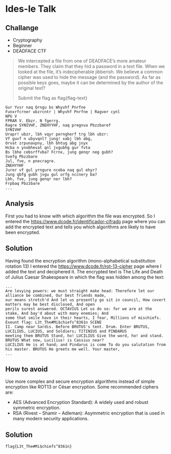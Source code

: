 # Ides-le Talk
## Challange
- Cryptography
- Beginner
- DEADFACE CTF

>We intercepted a file from one of DEADFACE’s more amateur members. They claim that they hid a password in a
>text file. When we looked at the file, it’s indecipherable jibberish. We believe a common cipher was used to
>hide the message (and the password). As far as possible keys goes, maybe it can be determined by the author of the original text?
>
>Submit the flag as flag{flag-text}

```
Gur Yvsr naq Qrngu bs Whyvhf Pnrfne
Funxrfcrner ubzrcntr | Whyvhf Pnrfne | Ragver cynl
NPG V
FPRAR V. Ebzr. N fgerrg.
Ragre SYNIVHF, ZNEHYYHF, naq pregnva Pbzzbaref
SYNIVHF
Urapr! ubzr, lbh vqyr perngherf trg lbh ubzr:
Vf guvf n ubyvqnl? jung! xabj lbh abg,
Orvat zrpunavpny, lbh bhtug abg jnyx
Hcba n ynobhevat qnl jvgubhg gur fvta
Bs lbhe cebsrffvba? Fcrnx, jung genqr neg gubh?
Svefg Pbzzbare
Jul, fve, n pnecragre.
ZNEHYYHF
Jurer vf gul yrngure nceba naq gul ehyr?
Jung qbfg gubh jvgu gul orfg nccnery ba?
Lbh, fve, jung genqr ner lbh?
Frpbaq Pbzzbare
...
```
## Analysis
First you had to know with which algorithm the file was encrypted. So I entered the https://www.dcode.fr/identificador-cifrado page where you can add the encrypted text and tells you which algorithms are likely to have been encrypted.
## Solution
Having found the encryption algorithm (mono-alphabetical substitution rotation 13) I entered the https://www.dcode.fr/rot-13-cipher page where I added the text and deciphered it.
The encrypted text is The Life and Death of Julius Caesar Shakespeare in which the flag was hidden among the text:
```
...
Are levying powers: we must straight make head: Therefore let our alliance be combined, Our best friends made,
our means stretch'd And let us presently go sit in council, How covert matters may be best disclosed, And open
perils surest answered. OCTAVIUS Let us do so: for we are at the stake, And bay'd about with many enemies; And
some that smile have in their hearts, I fear, Millions of mischiefs. Exeunt flag: L3t_The#Mi$chiefs^8361n SCENE
II. Camp near Sardis. Before BRUTUS's tent. Drum. Enter BRUTUS, LUCILIUS, LUCIUS, and Soldiers; TITINIUS and PINDARUS
meeting them BRUTUS Stand, ho! LUCILIUS Give the word, ho! and stand. BRUTUS What now, Lucilius! is Cassius near?
LUCILIUS He is at hand; and Pindarus is come To do you salutation from his master. BRUTUS He greets me well. Your master, 
...
```
## How to avoid
Use more complex and secure encryption algorithms instead of simple encryption like ROT13 or César encryption. Some recommended ciphers are:
- AES (Advanced Encryption Standard): A widely used and robust symmetric encryption.
- RSA (Rivest – Shamir – Adleman): Asymmetric encryption that is used in many modern security applications.
## Solution
`flag{L3t_The#Mi$chiefs^8361n}`


